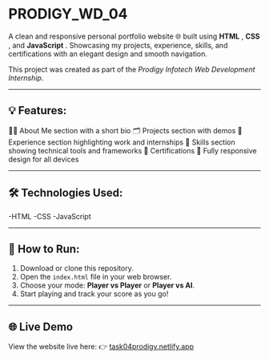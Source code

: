 # PRODIGY_WD_04

A clean and responsive personal portfolio website 🌐 built using **HTML** , **CSS** , and **JavaScript** .
Showcasing my projects, experience, skills, and certifications with an elegant design and smooth navigation.

This project was created as part of the *Prodigy Infotech Web Development Internship*.

---

## 💡 Features:

🧑‍💻 About Me section with a short bio
🗂️ Projects section with demos 
💼 Experience section highlighting work and internships
🧠 Skills section showing technical tools and frameworks
🏅 Certifications
📱 Fully responsive design for all devices

---

## 🛠️ Technologies Used:

-HTML
-CSS
-JavaScript

--- 

## 🚀 How to Run:

1. Download or clone this repository.
2. Open the `index.html` file in your web browser.
3. Choose your mode: **Player vs Player** or **Player vs AI**.
4. Start playing and track your score as you go!

---

## 🌐 Live Demo

View the website live here:
👉 [task04prodigy.netlify.app](https://task04prodigy.netlify.app/)
